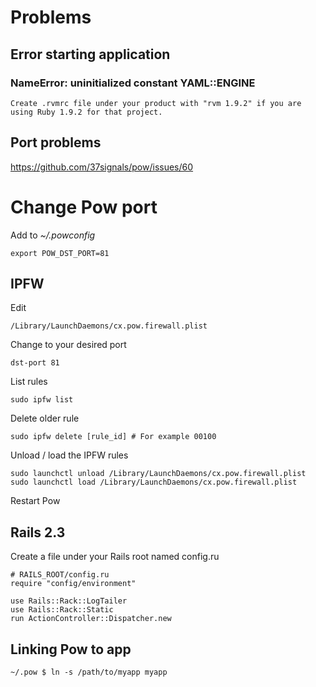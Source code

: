 # Problems

## Error starting application

### NameError: uninitialized constant YAML::ENGINE

    Create .rvmrc file under your product with "rvm 1.9.2" if you are using Ruby 1.9.2 for that project.

## Port problems

https://github.com/37signals/pow/issues/60

# Change Pow port

Add to _~/.powconfig_

    export POW_DST_PORT=81

## IPFW

Edit

    /Library/LaunchDaemons/cx.pow.firewall.plist
    
Change to your desired port

    dst-port 81

List rules

    sudo ipfw list

Delete older rule

    sudo ipfw delete [rule_id] # For example 00100

Unload / load the IPFW rules

    sudo launchctl unload /Library/LaunchDaemons/cx.pow.firewall.plist
    sudo launchctl load /Library/LaunchDaemons/cx.pow.firewall.plist

Restart Pow

## Rails 2.3

Create a file under your Rails root named config.ru

    # RAILS_ROOT/config.ru
    require "config/environment"

    use Rails::Rack::LogTailer
    use Rails::Rack::Static
    run ActionController::Dispatcher.new
    
## Linking Pow to app

    ~/.pow $ ln -s /path/to/myapp myapp